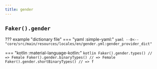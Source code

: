 ```yaml
---
title: gender
---
```


## `Faker().gender`

??? example "dictionary file"
    === "yaml :simple-yaml:"
        ```yaml
        --8<-- "core/src/main/resources/locales/en/gender.yml:gender_provider_dict"
        ```

=== "kotlin :material-language-kotlin:"
    ```kotlin
    Faker().gender.types() // => Female
    Faker().gender.binaryTypes() // => Female
    Faker().gender.shortBinaryTypes() // => f
    ```
